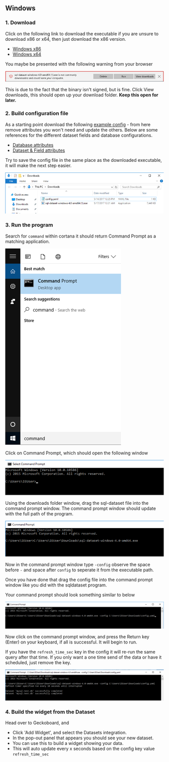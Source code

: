 ## Windows

### 1. Download

Click on the following link to download the executable if you are unsure to download x86 or x64, then just download the x86 version.

- [Windows x86](https://github.com/geckoboard/sql-dataset/releases/download/v0.1.0/sql-dataset-windows-8.0-386.exe)
- [Windows x64](https://github.com/geckoboard/sql-dataset/releases/download/v0.1.0/sql-dataset-windows-8.0-amd64.exe)

You maybe be presented with the following warning from your browser

![download_warning](images/windows/download_warning.png)

This is due to the fact that the binary isn't signed, but is fine. Click View downloads, this should open up your download folder. **Keep this open for later.**


### 2. Build configuration file

As a starting point download the following [example config](docs/example.yml) - from here remove attributes you won't need and update the others. Below are some references for the different dataset fields and database configurations.

- [Database attributes](docs/database_fields.md)
- [Dataset & Field attributes](docs/dataset_fields.md)

Try to save the config file in the same place as the downloaded executable, it will make the next step easier.

![downloads_folder](images/windows/downloads_folder.png)


### 3. Run the program

Search for `command` within cortana it should return Command Prompt as a matching application.

![cortana_search](images/windows/cortana_search.png)

Click on Command Prompt, which should open the following window

![command_prompt](images/windows/terminal_open.png)

Using the downloads folder window, drag the sql-dataset file into the command prompt window. The command prompt window should update with the full path of the program.

![sqldataset_command](images/windows/sqldataset_command.png)

Now in the command prompt window type ` -config ` observe the space before `-` and space after `config` to seperate it from the executable path.

Once you have done that drag the config file into the command prompt window like you did with the sqldataset program.

Your command prompt should look something similar to below

![command_with_config](images/windows/terminal_with_config.png)

Now click on the command prompt window, and press the Return key (Enter) on your keyboard, if all is successful. It will begin to run.

If you have the `refresh_time_sec` key in the config it will re-run the same query after that time. If you only want a one time send of the data or have it scheduled, just remove the key.

![sqldataset_running](images/windows/sqldataset_running.png)

### 4. Build the widget from the Dataset

Head over to Geckoboard, and

 - Click 'Add Widget', and select the Datasets integration.
 - In the pop-out panel that appears you should see your new dataset.
 - You can use this to build a widget showing your data.
 - This will auto update every x seconds based on the config key value `refresh_time_sec`